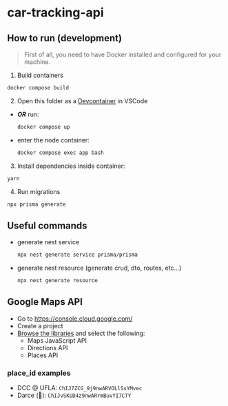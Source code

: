 # car-tracking-api

## How to run (development)

> First of all, you need to have Docker installed and configured for your machine.

1. Build containers

```bash
docker compose build
```

2. Open this folder as a [Devcontainer](https://code.visualstudio.com/docs/devcontainers/containers) in VSCode

- **_OR_** run:
  ```bash
  docker compose up
  ```
- enter the node container:
  ```bash
  docker compose exec app bash
  ```

3. Install dependencies inside container:

```bash
yarn
```

4. Run migrations

```bash
npx prisma generate
```

## Useful commands

- generate nest service
  ```bash
  npx nest generate service prisma/prisma
  ```
- generate nest resource (generate crud, dto, routes, etc...)
  ```bash
  npx nest generate resource
  ```

## Google Maps API

- Go to <https://console.cloud.google.com/>
- Create a project
- [Browse the libraries](https://console.cloud.google.com/apis/library/browse) and select the following:
  - Maps JavaScript API
  - Directions API
  - Places API

### place_id examples

- DCC @ UFLA: `ChIJ7ZCG_9j9nwARVOLlSsYMvec`
- Darce (🤫): `ChIJvSKUD4z9nwARrmBuvYI7CTY`
